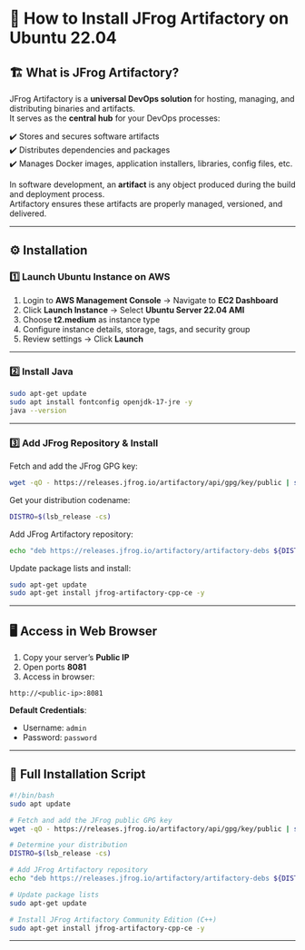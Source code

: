 # 🚀 How to Install JFrog Artifactory on Ubuntu 22.04  

## 🏗 What is JFrog Artifactory?  

JFrog Artifactory is a **universal DevOps solution** for hosting, managing, and distributing binaries and artifacts.  
It serves as the **central hub** for your DevOps processes:  

✔️ Stores and secures software artifacts  
✔️ Distributes dependencies and packages  
✔️ Manages Docker images, application installers, libraries, config files, etc.  

In software development, an **artifact** is any object produced during the build and deployment process.  
Artifactory ensures these artifacts are properly managed, versioned, and delivered.  

---

## ⚙️ Installation  

### 1️⃣ Launch Ubuntu Instance on AWS  
1. Login to **AWS Management Console** → Navigate to **EC2 Dashboard**  
2. Click **Launch Instance** → Select **Ubuntu Server 22.04 AMI**  
3. Choose **t2.medium** as instance type  
4. Configure instance details, storage, tags, and security group  
5. Review settings → Click **Launch**  

---

### 2️⃣ Install Java  

```bash
sudo apt-get update
sudo apt install fontconfig openjdk-17-jre -y
java --version
````

---

### 3️⃣ Add JFrog Repository & Install

Fetch and add the JFrog GPG key:

```bash
wget -qO - https://releases.jfrog.io/artifactory/api/gpg/key/public | sudo apt-key add -
```

Get your distribution codename:

```bash
DISTRO=$(lsb_release -cs)
```

Add JFrog Artifactory repository:

```bash
echo "deb https://releases.jfrog.io/artifactory/artifactory-debs ${DISTRO} main" | sudo tee -a /etc/apt/sources.list
```

Update package lists and install:

```bash
sudo apt-get update
sudo apt-get install jfrog-artifactory-cpp-ce -y
```

---

## 🖥 Access in Web Browser

1. Copy your server’s **Public IP**
2. Open ports **8081** 
3. Access in browser:

```
http://<public-ip>:8081
```

**Default Credentials**:

* Username: `admin`
* Password: `password`

---

## 📜 Full Installation Script

```bash
#!/bin/bash
sudo apt update

# Fetch and add the JFrog public GPG key
wget -qO - https://releases.jfrog.io/artifactory/api/gpg/key/public | sudo apt-key add -

# Determine your distribution
DISTRO=$(lsb_release -cs)

# Add JFrog Artifactory repository
echo "deb https://releases.jfrog.io/artifactory/artifactory-debs ${DISTRO} main" | sudo tee -a /etc/apt/sources.list

# Update package lists
sudo apt-get update

# Install JFrog Artifactory Community Edition (C++)
sudo apt-get install jfrog-artifactory-cpp-ce -y
```

---

